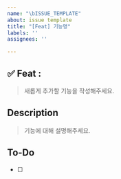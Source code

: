 ```yaml
---
name: "\bISSUE_TEMPLATE"
about: issue template
title: "[Feat] 기능명"
labels: ''
assignees: ''

---
```


## ✅ Feat : 
> 새롭게 추가할 기능을 작성해주세요.

## Description
> 기능에 대해 설명해주세요.

## To-Do
- [ ]
